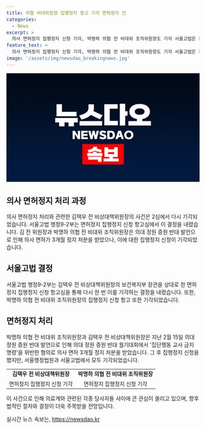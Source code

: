```yaml
---
title: 의협 비대위원장 집행정지 항고 기각 면허정지 전
categories:
  - News
excerpt: >
  의사 면허정지 집행정지 신청 기각, 박명하 의협 전 비대위 조직위원장도 기각 서울고법은 김택우 의협 전 비상대책위원장과 박명하 의협 전 비대위 조직위원장의 의사 면허정지 집행정지 신청을 2심에서 다시 기각했다. 지난 3월, 정부는 김 전 위원장과 박 전 위원장이 의대 정원 증원 반대 궐기대회에서 발언을 했다며 의사 면허 3개월 정지 처분을 내렸는데, 이에 따른 집행정지 신청도 기각됐다.
feature_text: >
  의사 면허정지 집행정지 신청 기각, 박명하 의협 전 비대위 조직위원장도 기각 서울고법은 김택우 의협 전 비상대책위원장과 박명하 의협 전 비대위 조직위원장의 의사 면허정지 집행정지 신청을 2심에서 다시 기각했다. 지난 3월, 정부는 김 전 위원장과 박 전 위원장이 의대 정원 증원 반대 궐기대회에서 발언을 했다며 의사 면허 3개월 정지 처분을 내렸는데, 이에 따른 집행정지 신청도 기각됐다.
image: '/assets/img/newsdao_breakingnews.jpg'
---
```


<p><img src="/assets/img/newsdao_breakingnews.jpg" alt="implanttips 속보" /></p>

<h2 data-ke-size="size26">의사 면허정지 처리 과정</h2>

<p data-ke-size="size16">의사 면허정지 처리와 관련한 김택우 전 비상대책위원장의 사건은 2심에서 다시 기각되었습니다. 서울고법 행정9-2부는 면허정지 집행정지 신청 항고심에서 이 결정을 내렸습니다. 김 전 위원장과 박명하 의협 전 비대위 조직위원장은 의대 정원 증원 반대 발언으로 인해 의사 면허가 3개월 정지 처분을 받았으나, 이에 대한 집행정지 신청이 기각되었습니다.</p>

<h2 data-ke-size="size26">서울고법 결정</h2>

<p data-ke-size="size16">서울고법 행정9-2부는 김택우 전 비상대책위원장의 보건복지부 장관을 상대로 한 면허정지 집행정지 신청 항고심을 통해 다시 한 번 이를 기각하는 결정을 내렸습니다. 또한, 박명하 의협 전 비대위 조직위원장의 집행정지 신청 항고 또한 기각되었습니다.</p>

<h2 data-ke-size="size26">면허정지 처리</h2>

<p data-ke-size="size16">박명하 의협 전 비대위 조직위원장과 김택우 전 비상대책위원장은 지난 2월 15일 의대 정원 증원 반대 발언으로 인해 의대 정원 증원 반대 궐기대회에서 '집단행동 교사 금지 명령'을 위반한 혐의로 의사 면허 3개월 정지 처분을 받았습니다. 그 후 집행정지 신청을 했지만, 서울행정법원과 서울고법에서 모두 기각되었습니다.</p>

<table>
    <tr>
        <td style="text-align: center; height: 17px;"><b>김택우 전 비상대책위원장</b></td>
        <td style="text-align: center; height: 17px;"><b>박명하 의협 전 비대위 조직위원장</b></td>
    </tr>
    <tr>
        <td style="text-align: center; height: 17px;">면허정지 집행정지 신청 기각</td>
        <td style="text-align: center; height: 17px;">면허정지 집행정지 신청 기각</td>
    </tr>
</table>

<p data-ke-size="size16">이 사건으로 인해 의료계와 관련된 각종 당사자들 사이에 큰 관심이 쏠리고 있으며, 향후 법적인 절차와 결정이 더욱 주목받을 전망입니다.</p>
실시간 뉴스 속보는, <a href="https://newsdao.kr" rel="dofollow">https://newsdao.kr</a>



